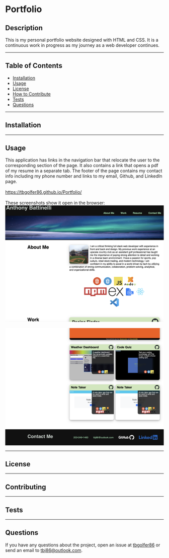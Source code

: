 # Portfolio
  
  ## Description
  This is my personal portfolio website designed with HTML and CSS. It is a continuous work in progress as my journey as a web developer continues.

---

  ## Table of Contents  

  - [Installation](#installation)
  - [Usage](#usage)
  - [License](#license)
  - [How to Contribute](#contribute)
  - [Tests](#tests)
  - [Questions](#questions)

---

  ## Installation
  

---

  ## Usage
  This application has links in the navigation bar that relocate the user to the corresponding section of the page. It also contains a link that opens a pdf of my resume in a separate tab. The footer of the page contains my contact info including my phone number and links to my email, Github, and LinkedIn page.<br><br>
  https://tbgolfer86.github.io/Portfolio/<br><br>
  These screenshots show it open in the browser:<br>
  ![alt text](./assets/images/screenshots/Screenshot%202023-03-01%20at%202.52.16%20PM.png)<br><br>
  ![alt text](./assets/images/screenshots/Screenshot%202023-03-01%20at%202.52.52%20PM.png)

---

  ## License
  
  
---

  ## Contributing
  

---

  ## Tests 
  

---

  ## Questions
  If you have any questions about the project, open an issue at [tbgolfer86](https://www.github.com/tbgolfer86) or send an email to tbj86@outlook.com.

